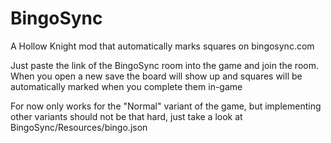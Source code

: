 # BingoSync

A Hollow Knight mod that automatically marks squares on bingosync.com

Just paste the link of the BingoSync room into the game and join the room. When you open a new save the board will show up and squares will be automatically marked when you complete them in-game

For now only works for the "Normal" variant of the game, but implementing other variants should not be that hard, just take a look at BingoSync/Resources/bingo.json